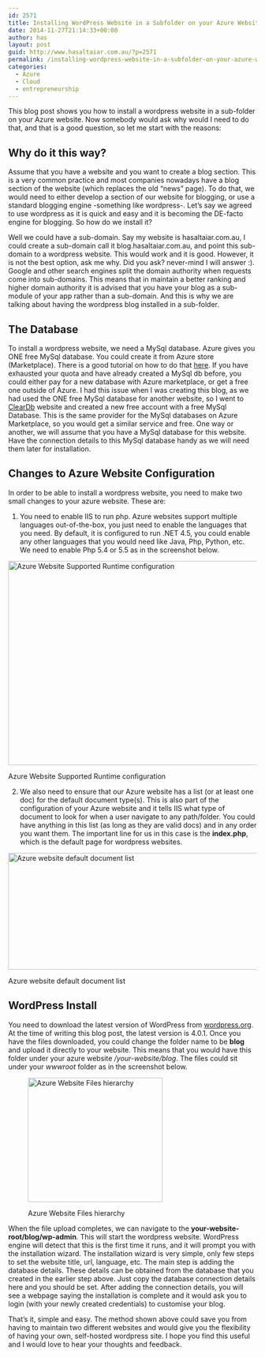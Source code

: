 ```yaml
---
id: 2571
title: Installing WordPress Website in a Subfolder on your Azure Website
date: 2014-11-27T21:14:33+00:00
author: has
layout: post
guid: http://www.hasaltaiar.com.au/?p=2571
permalink: /installing-wordpress-website-in-a-subfolder-on-your-azure-website-2/
categories:
  - Azure
  - Cloud
  - entrepreneurship
---
```

This blog post shows you how to install a wordpress website in a sub-folder on your Azure website. Now somebody would ask why would I need to do that, and that is a good question, so let me start with the reasons:

## Why do it this way?

Assume that you have a website and you want to create a blog section. This is a very common practice and most companies nowadays have a blog section of the website (which replaces the old &#8220;news&#8221; page). To do that, we would need to either develop a section of our website for blogging, or use a standard blogging engine -something like wordpress-. Let&#8217;s say we agreed to use wordpress as it is quick and easy and it is becoming the DE-facto engine for blogging. So how do we install it?
  
Well we could have a sub-domain. Say my website is hasaltaiar.com.au, I could create a sub-domain call it blog.hasaltaiar.com.au, and point this sub-domain to a wordpress website. This would work and it is good. However, it is not the best option, ask me why. Did you ask? never-mind I will answer :). Google and other search engines split the domain authority when requests come into sub-domains. This means that in maintain a better ranking and higher domain authority it is advised that you have your blog as a sub-module of your app rather than a sub-domain. And this is why we are talking about having the wordpress blog installed in a sub-folder. 

## The Database

To install a wordpress website, we need a MySql database. Azure gives you ONE free MySql database. You could create it from Azure store (Marketplace). There is a good tutorial on how to do that <a href="http://azure.microsoft.com/en-us/documentation/articles/store-php-create-mysql-database/" target="_blank">here</a>. If you have exhausted your quota and have already created a MySql db before, you could either pay for a new database with Azure marketplace, or get a free one outside of Azure. I had this issue when I was creating this blog, as we had used the ONE free MySql database for another website, so I went to <a href="https://www.cleardb.com/" target="_blank">ClearDb</a> website and created a new free account with a free MySql Database. This is the same provider for the MySql databases on Azure Marketplace, so you would get a similar service and free. One way or another, we will assume that you have a MySql database for this website. Have the connection details to this MySql database handy as we will need them later for installation. 

## Changes to Azure Website Configuration

In order to be able to install a wordpress website, you need to make two small changes to your azure website. These are:
  
1. You need to enable IIS to run php. Azure websites support multiple languages out-of-the-box, you just need to enable the languages that you need. By default, it is configured to run .NET 4.5, you could enable any other languages that you would need like Java, Php, Python, etc. We need to enable Php 5.4 or 5.5 as in the screenshot below.<figure id="attachment_2601" style="width: 518px" class="wp-caption aligncenter">

[<img src="https://i1.wp.com/www.hasaltaiar.com.au/wp-content/uploads/2014/11/Azure-Website-Supported-Runtime-configuration.png?resize=518%2C414" alt="Azure Website Supported Runtime configuration" width="518" height="414" class="size-full wp-image-2601" data-recalc-dims="1" />](https://i1.wp.com/www.hasaltaiar.com.au/wp-content/uploads/2014/11/Azure-Website-Supported-Runtime-configuration.png)<figcaption class="wp-caption-text">Azure Website Supported Runtime configuration</figcaption></figure> 

2. We also need to ensure that our Azure website has a list (or at least one doc) for the default document type(s). This is also part of the configuration of your Azure website and it tells IIS what type of document to look for when a user navigate to any path/folder. You could have anything in this list (as long as they are valid docs) and in any order you want them. The important line for us in this case is the **index.php**, which is the default page for wordpress websites. <figure id="attachment_2611" style="width: 921px" class="wp-caption aligncenter">

[<img src="https://i2.wp.com/www.hasaltaiar.com.au/wp-content/uploads/2014/11/Azure-website-default-document-list.png?resize=525%2C237" alt="Azure website default document list" width="525" height="237" class="size-full wp-image-2611" data-recalc-dims="1" />](https://i2.wp.com/www.hasaltaiar.com.au/wp-content/uploads/2014/11/Azure-website-default-document-list.png)<figcaption class="wp-caption-text">Azure website default document list</figcaption></figure> 

## WordPress Install

You need to download the latest version of WordPress from <a href="https://wordpress.org/download/" target="_blank">wordpress.org</a>. At the time of writing this blog post, the latest version is 4.0.1. Once you have the files downloaded, you could change the folder name to be **blog** and upload it directly to your website. This means that you would have this folder under your azure website _/your-website/blog_. The files could sit under your _wwwroot_ folder as in the screenshot below. <figure id="attachment_2621" style="width: 273px" class="wp-caption aligncenter">

[<img src="https://i1.wp.com/www.hasaltaiar.com.au/wp-content/uploads/2014/11/Azure-Website-Files-hierarchy.png?resize=273%2C252" alt="Azure Website Files hierarchy" width="273" height="252" class="size-full wp-image-2621" data-recalc-dims="1" />](https://i1.wp.com/www.hasaltaiar.com.au/wp-content/uploads/2014/11/Azure-Website-Files-hierarchy.png)<figcaption class="wp-caption-text">Azure Website Files hierarchy</figcaption></figure> 

When the file upload completes, we can navigate to the **your-website-root/blog/wp-admin**. This will start the wordpress website. WordPress engine will detect that this is the first time it runs, and it will prompt you with the installation wizard. The installation wizard is very simple, only few steps to set the website title, url, language, etc. The main step is adding the database details. These details can be obtained from the database that you created in the earlier step above. Just copy the database connection details here and you should be set. After adding the connection details, you will see a webpage saying the installation is complete and it would ask you to login (with your newly created credentials) to customise your blog. 

That&#8217;s it, simple and easy. The method shown above could save you from having to maintain two different websites and would give you the flexibility of having your own, self-hosted wordpress site. I hope you find this useful and I would love to hear your thoughts and feedback.